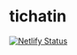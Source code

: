 # tichatin


[![Netlify Status](https://api.netlify.com/api/v1/badges/0e624208-519c-49c1-9519-dc97d376f654/deploy-status)](https://app.netlify.com/sites/tichatin/deploys)